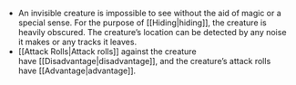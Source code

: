 - An invisible creature is impossible to see without the aid of magic or a special sense. For the purpose of [[Hiding|hiding]], the creature is heavily obscured. The creature’s location can be detected by any noise it makes or any tracks it leaves.
- [[Attack Rolls|Attack rolls]] against the creature have [[Disadvantage|disadvantage]], and the creature’s attack rolls have [[Advantage|advantage]].